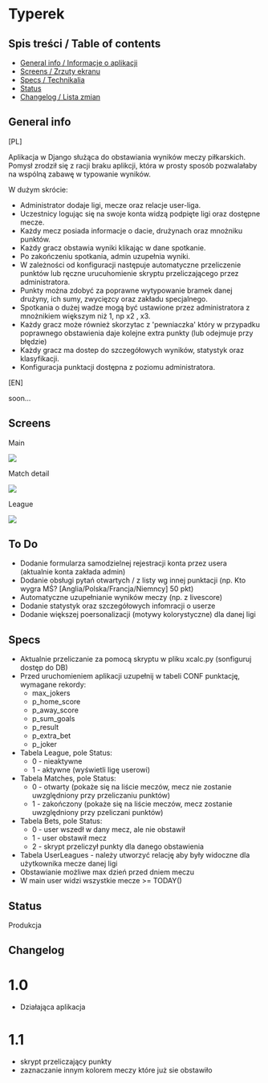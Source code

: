 # Typerek

## Spis treści / Table of contents
* [General info / Informacje o aplikacji](#general-info)
* [Screens / Zrzuty ekranu](#screens)
* [Specs / Technikalia](#specs)
* [Status](#status)
* [Changelog / Lista zmian](#changelog)


## General info
[PL]

Aplikacja w Django służąca do obstawiania wyników meczy piłkarskich. Pomysł zrodził się z racji braku aplikcji, która w prosty sposób pozwalałaby na wspólną zabawę w typowanie wyników. 

W dużym skrócie:
* Administrator dodaje ligi, mecze oraz relacje user-liga.
* Uczestnicy logując się na swoje konta widzą podpięte ligi oraz dostępne mecze.
* Każdy mecz posiada informacje o dacie, drużynach oraz mnożniku punktów.
* Każdy gracz obstawia wyniki klikając w dane spotkanie.
* Po zakończeniu spotkania, admin uzupełnia wyniki.
* W zależności od konfiguracji następuje automatyczne przeliczenie punktów lub ręczne urucuhomienie skryptu przeliczającego przez administratora.
* Punkty można zdobyć za poprawne wytypowanie bramek danej drużyny, ich sumy, zwycięzcy oraz zakładu specjalnego.
* Spotkania o dużej wadze mogą być ustawione przez administratora z mnożnikiem większym niż 1, np x2 , x3.
* Każdy gracz może również skorzytac z 'pewniaczka' który w przypadku poprawnego obstawienia daje kolejne extra punkty (lub odejmuje przy błędzie)
* Każdy gracz ma dostep do szczegółowych wyników, statystyk oraz klasyfikacji.
* Konfiguracja punktacji dostępna z poziomu administratora.

[EN]

soon...
	
## Screens

Main

![](https://i.ibb.co/GHXdK4G/1.png)

Match detail

![](https://i.ibb.co/nPQmv61/2.png)

League

![](https://i.ibb.co/SJJ5Mcq/3.png)

## To Do
* Dodanie formularza samodzielnej rejestracji konta przez usera (aktualnie konta zakłada admin)
* Dodanie obsługi pytań otwartych / z listy wg innej punktacji (np. Kto wygra MŚ? [Anglia/Polska/Francja/Niemncy] 50 pkt)
* Automatyczne uzupełnianie wyników meczy (np. z livescore)
* Dodanie statystyk oraz szczegółowych infomracji o userze
* Dodanie większej poersonalizacji (motywy kolorystyczne) dla danej ligi
	
## Specs
* Aktualnie przeliczanie za pomocą skryptu w pliku xcalc.py (sonfiguruj dostęp do DB)
* Przed uruchomieniem aplikacji uzupełnij w tabeli CONF punktację, wymagane rekordy:
  * max_jokers
  * p_home_score
  * p_away_score
  * p_sum_goals
  * p_result
  * p_extra_bet
  * p_joker
* Tabela League, pole Status:
  * 0 - nieaktywne
  * 1 - aktywne (wyświetli ligę userowi)
* Tabela Matches, pole Status:
  * 0 - otwarty (pokaże się na liście meczów, mecz nie zostanie uwzględniony przy przeliczaniu punktów)
  * 1 - zakończony  (pokaże się na liście meczów, mecz zostanie uwzględniony przy pzeliczani punktów)
* Tabela Bets, pole Status:
  * 0 - user wszedł w dany mecz, ale nie obstawił
  * 1 - user obstawił mecz
  * 2 - skrypt przeliczył punkty dla danego obstawienia
* Tabela UserLeagues - należy utworzyć relację aby były widoczne dla użytkownika mecze danej ligi
* Obstawianie możliwe max dzień przed dniem meczu
* W main user widzi wszystkie mecze >= TODAY()

## Status
Produkcja

## Changelog
# 1.0
* Działająca aplikacja

# 1.1
* skrypt przeliczający punkty
* zaznaczanie innym kolorem meczy które już sie obstawiło
